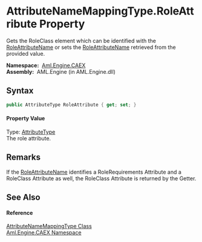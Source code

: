 AttributeNameMappingType.RoleAttribute Property
===============================================
Gets the RoleClass element which can be identified with the [RoleAttributeName][1] or sets the [RoleAttributeName][1] retrieved from the provided value.

  **Namespace:**  [Aml.Engine.CAEX][2]  
  **Assembly:**  AML.Engine (in AML.Engine.dll)

Syntax
------

```csharp
public AttributeType RoleAttribute { get; set; }
```

#### Property Value
Type: [AttributeType][3]  
 The role attribute. 

Remarks
-------
 If the [RoleAttributeName][1] identifies a RoleRequirements Attribute and a RoleClass Attribute as well, the RoleClass Attribute is returned by the Getter. 

See Also
--------

#### Reference
[AttributeNameMappingType Class][4]  
[Aml.Engine.CAEX Namespace][2]  

[1]: RoleAttributeName.md
[2]: ../README.md
[3]: ../AttributeType/README.md
[4]: README.md
[5]: https://www.automationml.org
[6]: ../../icons/logoShade.png
